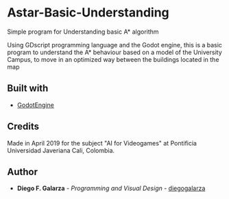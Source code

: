 # Astar-Basic-Understanding
Simple program for Understanding basic A* algorithm

Using GDscript programming language and the Godot engine, this is a basic program to understand the A* behaviour based on a model of the University Campus, to move in an optimized way between the buildings located in the map
## Built with
* [GodotEngine](https://godotengine.org/download/)
## Credits
Made in April 2019 for the subject "AI for Videogames" at Pontificia Universidad Javeriana Cali, Colombia.

## Author
* **Diego F. Galarza** - *Programming and Visual Design* - [diegogalarza](https://github.com/diegogalarza)
